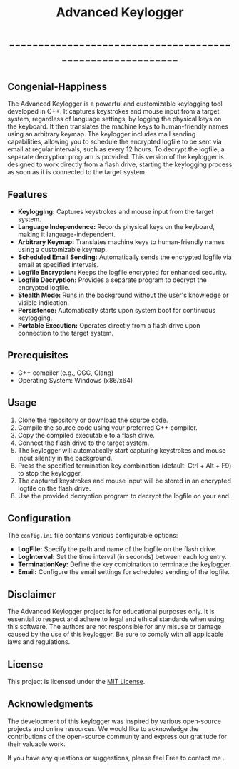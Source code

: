 # <div align="center"> Advanced Keylogger </div>

# <div align="center"> ---------------------------------------------------------- </div>

## Congenial-Happiness

The Advanced Keylogger is a powerful and customizable keylogging tool developed in C++. It captures keystrokes and mouse input from a target system, regardless of language settings, by logging the physical keys on the keyboard. It then translates the machine keys to human-friendly names using an arbitrary keymap. The keylogger includes mail sending capabilities, allowing you to schedule the encrypted logfile to be sent via email at regular intervals, such as every 12 hours. To decrypt the logfile, a separate decryption program is provided. This version of the keylogger is designed to work directly from a flash drive, starting the keylogging process as soon as it is connected to the target system.

## Features

- **Keylogging:** Captures keystrokes and mouse input from the target system.
- **Language Independence:** Records physical keys on the keyboard, making it language-independent.
- **Arbitrary Keymap:** Translates machine keys to human-friendly names using a customizable keymap.
- **Scheduled Email Sending:** Automatically sends the encrypted logfile via email at specified intervals.
- **Logfile Encryption:** Keeps the logfile encrypted for enhanced security.
- **Logfile Decryption:** Provides a separate program to decrypt the encrypted logfile.
- **Stealth Mode:** Runs in the background without the user's knowledge or visible indication.
- **Persistence:** Automatically starts upon system boot for continuous keylogging.
- **Portable Execution:** Operates directly from a flash drive upon connection to the target system.

## Prerequisites

- C++ compiler (e.g., GCC, Clang)
- Operating System: Windows (x86/x64)

## Usage

1. Clone the repository or download the source code.
2. Compile the source code using your preferred C++ compiler.
3. Copy the compiled executable to a flash drive.
4. Connect the flash drive to the target system.
5. The keylogger will automatically start capturing keystrokes and mouse input silently in the background.
6. Press the specified termination key combination (default: Ctrl + Alt + F9) to stop the keylogger.
7. The captured keystrokes and mouse input will be stored in an encrypted logfile on the flash drive.
8. Use the provided decryption program to decrypt the logfile on your end.

## Configuration

The `config.ini` file contains various configurable options:

- **LogFile:** Specify the path and name of the logfile on the flash drive.
- **LogInterval:** Set the time interval (in seconds) between each log entry.
- **TerminationKey:** Define the key combination to terminate the keylogger.
- **Email:** Configure the email settings for scheduled sending of the logfile.

## Disclaimer

The Advanced Keylogger project is for educational purposes only. It is essential to respect and adhere to legal and ethical standards when using this software. The authors are not responsible for any misuse or damage caused by the use of this keylogger. Be sure to comply with all applicable laws and regulations.

## License

This project is licensed under the [MIT License](LICENSE).

## Acknowledgments

The development of this keylogger was inspired by various open-source projects and online resources. We would like to acknowledge the contributions of the open-source community and express our gratitude for their valuable work.

If you have any questions or suggestions, please feel Free to contact me .


